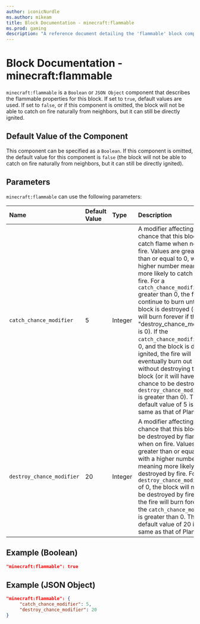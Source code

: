 ```yaml
---
author: iconicNurdle
ms.author: mikeam
title: Block Documentation - minecraft:flammable
ms.prod: gaming
description: "A reference document detailing the 'flammable' block component"
---
```


# Block Documentation - minecraft:flammable

`minecraft:flammable` is a `Boolean` or `JSON Object` component that describes the flammable properties for this block. If set to `true`, default values are used. If set to `false`, or if this component is omitted, the block will not be able to catch on fire naturally from neighbors, but it can still be directly ignited.

## Default Value of the Component

This component can be specified as a `Boolean`. If this component is omitted, the default value for this component is `false` (the block will not be able to catch on fire naturally from neighbors, but it can still be directly ignited).

## Parameters

`minecraft:flammable` can use the following parameters:

|Name |Default Value  |Type  |Description  |
|:----------|:----------|:----------|:----------|
|`catch_chance_modifier`| 5| Integer| A modifier affecting the chance that this block will catch flame when next to a fire. Values are greater than or equal to 0, with a higher number meaning more likely to catch on fire. For a `catch_chance_modifier` greater than 0, the fire will continue to burn until the block is destroyed (or it will burn forever if the "destroy_chance_modifier" is 0). If the `catch_chance_modifier` is 0, and the block is directly ignited, the fire will eventually burn out without destroying the block (or it will have a chance to be destroyed if `destroy_chance_modifier` is greater than 0). The default value of 5 is the same as that of Planks. |
|`destroy_chance_modifier`| 20| Integer| A modifier affecting the chance that this block will be destroyed by flames when on fire. Values are greater than or equal to 0, with a higher number meaning more likely to be destroyed by fire. For a `destroy_chance_modifier` of 0, the block will never be destroyed by fire, and the fire will burn forever if the `catch_chance_modifier` is greater than 0. The default value of 20 is the same as that of Planks. |

## Example (Boolean)

```json
"minecraft:flammable": true
```

## Example (JSON Object)

```json
"minecraft:flammable": {
     "catch_chance_modifier": 5,
     "destroy_chance_modifier": 20
}
```
